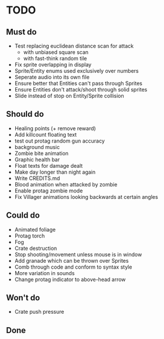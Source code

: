 # TODO

## Must do
- Test replacing euclidean distance scan for attack
    - with unbiased square scan
    - with fast-think random tile
- Fix sprite overlapping in display
- Sprite/Entity enums used exclusively over numbers
- Seperate audio into its own file
- Ensure better that Entities can't pass through Sprites
- Ensure Entities don't attack/shoot through solid sprites
- Slide instead of stop on Entity/Sprite collision

## Should do
- Healing points (+ remove reward)
- Add killcount floating text
- test out protag random gun accuracy
- background music
- Zombie bite animation
- Graphic health bar
- Float texts for damage dealt
- Make day longer than night again
- Write CREDITS.md
- Blood animation when attacked by zombie
- Enable protag zombie mode
- Fix Villager animations looking backwards at certain angles

## Could do
- Animated foliage
- Protag torch
- Fog
- Crate destruction
- Stop shooting/movement unless mouse is in window
- Add granade which can be thrown over Sprites
- Comb through code and conform to syntax style
- More variation in sounds
- Change protag indicator to above-head arrow


## Won't do
- Crate push pressure

## Done
